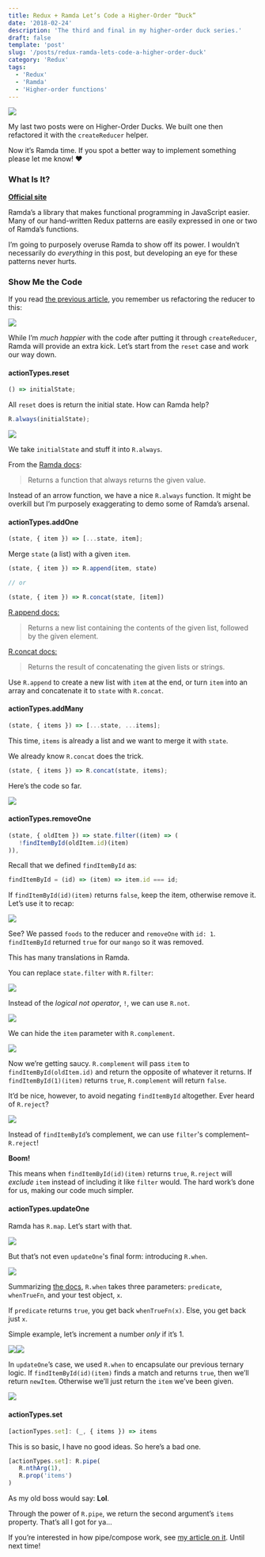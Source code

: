 ```yaml
---
title: Redux + Ramda Let’s Code a Higher-Order “Duck”
date: '2018-02-24'
description: 'The third and final in my higher-order duck series.'
draft: false
template: 'post'
slug: '/posts/redux-ramda-lets-code-a-higher-order-duck'
category: 'Redux'
tags:
  - 'Redux'
  - 'Ramda'
  - 'Higher-order functions'
---
```


![](https://cdn-images-1.medium.com/max/1600/1*AvhLF3EobvdMRIeW31_K2g.png)

My last two posts were on Higher-Order Ducks. We built one then refactored it with the `createReducer` helper.

Now it’s Ramda time. If you spot a better way to implement something please let me know! ❤️

### What Is It?

[**Official site**](http://ramdajs.com)

Ramda’s a library that makes functional programming in JavaScript easier. Many of our hand-written Redux patterns are easily expressed in one or two of Ramda’s functions.

I’m going to purposely overuse Ramda to show off its power. I wouldn’t necessarily do _everything_ in this post, but developing an eye for these patterns never hurts.

### Show Me the Code

If you read [the previous article](redux-lets-refactor-our-higher-order-duck), you remember us refactoring the reducer to this:

![](https://cdn-images-1.medium.com/max/1600/1*-abhyPqZJiP3JZW6GOU9lQ.png)

While I’m _much happier_ with the code after putting it through `createReducer`, Ramda will provide an extra kick. Let’s start from the `reset` case and work our way down.

#### actionTypes.reset

```js
() => initialState;
```

All `reset` does is return the initial state. How can Ramda help?

```js
R.always(initialState);
```

![](https://cdn-images-1.medium.com/max/1600/1*T32OLQ_g4cGoiA6Y5LTQ5A.png)

We take `initialState` and stuff it into `R.always`.

From the [Ramda docs](http://ramdajs.com/docs/#always):

> Returns a function that always returns the given value.

Instead of an arrow function, we have a nice `R.always` function. It might be overkill but I’m purposely exaggerating to demo some of Ramda’s arsenal.

#### actionTypes.addOne

```js
(state, { item }) => [...state, item];
```

Merge `state` (a list) with a given `item`.

```js
(state, { item }) => R.append(item, state)

// or

(state, { item }) => R.concat(state, [item])

```

[R.append docs:](http://ramdajs.com/docs/#append)

> Returns a new list containing the contents of the given list, followed by the given element.

[R.concat docs:](http://ramdajs.com/docs/#concat)

> Returns the result of concatenating the given lists or strings.

Use `R.append` to create a new list with `item` at the end, or turn `item` into an array and concatenate it to `state` with `R.concat`.

#### actionTypes.addMany

```js
(state, { items }) => [...state, ...items];
```

This time, `items` is already a list and we want to merge it with `state`.

We already know `R.concat` does the trick.

```js
(state, { items }) => R.concat(state, items);
```

Here’s the code so far.

![](https://cdn-images-1.medium.com/max/1600/1*mthn1Las07A2N8cGrOqJ9w.png)

#### actionTypes.removeOne

```js
(state, { oldItem }) => state.filter((item) => (
   !findItemById(oldItem.id)(item)
)),
```

Recall that we defined `findItemById` as:

```js
findItemById = (id) => (item) => item.id === id;
```

If `findItemById(id)(item)` returns `false`, keep the item, otherwise remove it. Let’s use it to recap:

![](https://cdn-images-1.medium.com/max/1600/1*NfrUhR8En3gfqvTb-hrGdA.png)

See? We passed `foods` to the reducer and `removeOne` with `id: 1`. `findItemById` returned `true` for our `mango` so it was removed.

This has many translations in Ramda.

You can replace `state.filter` with `R.filter`:

![](https://cdn-images-1.medium.com/max/1600/1*WXH4HkJqvScV-AIm7OVwgw.png)

Instead of the _logical not operator_, `!`, we can use `R.not`.

![](https://cdn-images-1.medium.com/max/1600/1*fCTvdjTV-oXMdgapftdmeA.png)

We can hide the `item` parameter with `R.complement`.

![](https://cdn-images-1.medium.com/max/1600/1*tXyIr3HWU4D257gen38ArA.png)

Now we’re getting saucy. `R.complement` will pass `item` to `findItemById(oldItem.id)` and return the opposite of whatever it returns. If `findItemById(1)(item)` returns `true`, `R.complement` will return `false`.

It’d be nice, however, to avoid negating `findItemById` altogether. Ever heard of `R.reject`?

![](https://cdn-images-1.medium.com/max/1600/1*3OuGWNVyhfB9ZV78qFGBNw.png)

Instead of `findItemById`’s complement, we can use `filter`'s complement–`R.reject`!

**Boom!**

This means when `findItemById(id)(item)` returns `true`, `R.reject` will _exclude_ `item` instead of including it like `filter` would. The hard work’s done for us, making our code much simpler.

#### actionTypes.updateOne

Ramda has `R.map`. Let’s start with that.

![](https://cdn-images-1.medium.com/max/1600/1*yKLTk8cjnLYMHRfKnrsPWw.png)

But that’s not even `updateOne`'s final form: introducing `R.when`.

![](https://cdn-images-1.medium.com/max/1600/1*8LW9Q2bvfGGodIglXw8y3Q.png)

Summarizing [the docs](http://ramdajs.com/docs/#when), `R.when` takes three parameters: `predicate`, `whenTrueFn`, and your test object, `x`.

If `predicate` returns `true`, you get back `whenTrueFn(x)`.
Else, you get back just `x`.

Simple example, let’s increment a number _only_ if it’s 1.

![](https://cdn-images-1.medium.com/max/1600/1*C8eWUtUCm-vad_Nv9OuGVw.png)![](https://cdn-images-1.medium.com/max/1600/1*eqLG9a-Uu2U9YkD9j8eIyA.png)

In `updateOne`’s case, we used `R.when` to encapsulate our previous ternary logic. If `findItemById(id)(item)` finds a match and returns `true`, then we’ll return `newItem`. Otherwise we’ll just return the `item` we’ve been given.

![](https://cdn-images-1.medium.com/max/1600/1*8LW9Q2bvfGGodIglXw8y3Q.png)

#### actionTypes.set

```js
[actionTypes.set]: (_, { items }) => items
```

This is so basic, I have no good ideas. So here’s a bad one.

```js
[actionTypes.set]: R.pipe(
   R.nthArg(1),
   R.prop('items')
)
```

As my old boss would say: **Lol**.

Through the power of `R.pipe`, we return the second argument’s `items` property. That’s all I got for ya…

If you’re interested in how pipe/compose work, see [my article on it](a-quick-intro-to-pipe-and-compose). Until next time!
